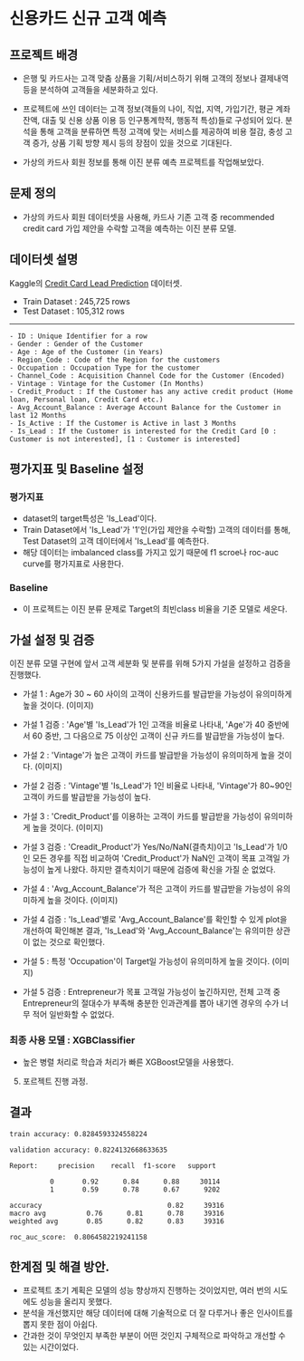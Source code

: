 신용카드 신규 고객 예측
=========================



## 프로젝트 배경 
 - 은행 및 카드사는 고객 맞춤 상품을 기획/서비스하기 위해 고객의 정보나 결제내역 등을 분석하여 고객들을 세분화하고 있다.
 
 - 프로젝트에 쓰인 데이터는 고객 정보(객들의 나이, 직업, 지역, 가입기간, 평균 계좌 잔액, 대출 및 신용 상품 이용 등 인구통계학적, 행동적 특성)들로 구성되어 있다. 분석을 통해 고객을 분류하면 특정 고객에 맞는 서비스를 제공하여 비용 절감, 충성 고객 증가, 상품 기획 방향 제시 등의 장점이 있을 것으로 기대된다.
 
 - 가상의 카드사 회원 정보를 통해 이진 분류 예측 프로젝트를 작업해보았다.



## 문제 정의
 - 가상의 카드사 회원 데이터셋을 사용해, 카드사 기존 고객 중 recommended credit card 가입 제안을 수락할 고객을 예측하는 이진 분류 모델.



## 데이터셋 설명
Kaggle의 [Credit Card Lead Prediction](https://www.kaggle.com/datasets/sajidhussain3/jobathon-may-2021-credit-card-lead-prediction) 데이터셋.

- Train Dataset : 245,725 rows
- Test Dataset : 105,312 rows

***
    - ID : Unique Identifier for a row
    - Gender : Gender of the Customer
    - Age : Age of the Customer (in Years)
    - Region_Code : Code of the Region for the customers
    - Occupation : Occupation Type for the customer
    - Channel_Code : Acquisition Channel Code for the Customer (Encoded)
    - Vintage : Vintage for the Customer (In Months)
    - Credit_Product : If the Customer has any active credit product (Home loan, Personal loan, Credit Card etc.)
    - Avg_Account_Balance : Average Account Balance for the Customer in last 12 Months
    - Is_Active : If the Customer is Active in last 3 Months
    - Is_Lead : If the Customer is interested for the Credit Card [0 : Customer is not interested], [1 : Customer is interested]



## 평가지표 및 Baseline 설정


### 평가지표 
 - dataset의 target특성은 'Is_Lead'이다.
 - Train Dataset에서 'Is_Lead'가 '1'인(가입 제안을 수락할) 고객의 데이터를 통해, Test Dataset의 고객 데이터에서 'Is_Lead'를 예측한다.
 - 해당 데이터는 imbalanced class를 가지고 있기 때문에 f1 scroe나 roc-auc curve를 평가지표로 사용한다.


### Baseline
 - 이 프로젝트는 이진 분류 문제로 Target의 최빈class 비율을 기준 모델로 세운다.
 


## 가설 설정 및 검증
 이진 분류 모델 구현에 앞서 고객 세분화 및 분류를 위해 5가지 가설을 설정하고 검증을 진행했다.
 
 - 가설 1 : Age가 30 ~ 60 사이의 고객이 신용카드를 발급받을 가능성이 유의미하게 높을 것이다.
(이미지)
 - 가설 1 검증 : 'Age'별 'Is_Lead'가 1인 고객을 비율로 나타내, 'Age'가 40 중반에서 60 중반, 그 다음으로 75 이상인 고객이 신규 카드를 발급받을 가능성이 높다.
 

 - 가설 2 : 'Vintage'가 높은 고객이 카드를 발급받을 가능성이 유의미하게 높을 것이다.
 (이미지)
 - 가설 2 검증 : 'Vintage'별 'Is_Lead'가 1인 비율로 나타내, 'Vintage'가 80~90인 고객이 카드를 발급받을 가능성이 높다.


 - 가설 3 : 'Credit_Product'를 이용하는 고객이 카드를 발급받을 가능성이 유의미하게 높을 것이다.
 (이미지)
 - 가설 3 검증 : 'Creadit_Product'가 Yes/No/NaN(결측치)이고 'Is_Lead'가 1/0인 모든 경우를 직접 비교하여 'Credit_Product'가 NaN인 고객이 목표 고객일 가능성이 높게 나왔다. 하지만 결측치이기 때문에 검증에 확신을 가질 순 없었다.

 - 가설 4 : 'Avg_Account_Balance'가 적은 고객이 카드를 발급받을 가능성이 유의미하게 높을 것이다.
 (이미지)
 - 가설 4 검증 : 'Is_Lead'별로 'Avg_Account_Balance'를 확인할 수 있게 plot을 개선하여 확인해본 결과, 'Is_Lead'와 'Avg_Account_Balance'는 유의미한 상관이 없는 것으로 확인했다.

- 가설 5 : 특정 'Occupation'이 Target일 가능성이 유의미하게 높을 것이다.
(이미지)
- 가설 5 검증 : Entrepreneur가 목표 고객일 가능성이 높긴하지만, 전체 고객 중 Entrepreneur의 절대수가 부족해 충분한 인과관계를 뽑아 내기엔 경우의 수가 너무 적어 일반화할 수 없었다.



### 최종 사용 모델 : XGBClassifier
 - 높은 병렬 처리로 학습과 처리가 빠른 XGBoost모델을 사용했다.

5. 포르젝트 진행 과정.


## 결과 

    train accuracy: 0.8284593324558224
    
    validation accuracy: 0.8224132668633635

    Report:     precision    recall  f1-score   support

              0       0.92      0.84      0.88     30114
              1       0.59      0.78      0.67      9202
           
    accuracy                               0.82     39316
    macro avg          0.76      0.81      0.78     39316
    weighted avg       0.85      0.82      0.83     39316

    roc_auc_score:  0.8064582219241158



## 한계점 및 해결 방안.

- 프로젝트 초기 계획은 모델의 성능 향상까지 진행하는 것이었지만, 여러 번의 시도에도 성능을 올리지 못했다.
- 분석을 개선했지만 해당 데이터에 대해 기술적으로 더 잘 다루거나 좋은 인사이트를 뽑지 못한 점이 아쉽다.
- 간과한 것이 무엇인지 부족한 부분이 어떤 것인지 구체적으로 파악하고 개선할 수 있는 시간이었다.

